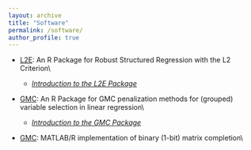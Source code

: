 ```yaml
---
layout: archive
title: "Software"
permalink: /software/
author_profile: true
---
```




- [L2E](https://cran.r-project.org/web/packages/L2E/index.html): An R Package for Robust Structured Regression with the L2 Criterion\
     - *[Introduction to the L2E Package](/files/l2e-intro.pdf)*

- [GMC](https://github.com/Xiaoqian-Liu/GMC): An R Package for GMC penalization methods for (grouped) variable selection in linear regression\
     - *[Introduction to the GMC Package](/files/Intro-to-GMC.html)*
     
 - [GMC](https://github.com/Xiaoqian-Liu/MMGN): MATLAB/R implementation of binary (1-bit) matrix completion\






